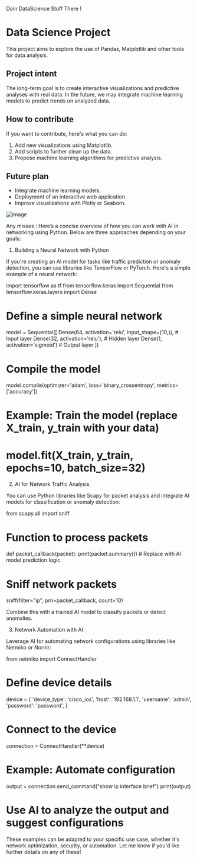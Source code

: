 Doin DataScience Stuff There ! 

# Data Science Project

This project aims to explore the use of Pandas, Matplotlib and other tools for data analysis.

## Project intent

The long-term goal is to create interactive visualizations and predictive analyses with real data. In the future, we may integrate machine learning models to predict trends on analyzed data.

## How to contribute

If you want to contribute, here's what you can do:
1. Add new visualizations using Matplotlib.
2. Add scripts to further clean up the data.
3. Propose machine learning algorithms for predictive analysis.

## Future plan
- Integrate machine learning models.
- Deployment of an interactive web application.
- Improve visualizations with Plotly or Seaborn.



![image](https://github.com/user-attachments/assets/00d4e6e0-5ec4-40c9-a30d-68b960caaf87)

Any misses : Here’s a concise overview of how you can work with AI in networking using Python. Below are three approaches depending on your goals:

1. Building a Neural Network with Python

If you're creating an AI model for tasks like traffic prediction or anomaly detection, you can use libraries like TensorFlow or PyTorch. Here's a simple example of a neural network:

import tensorflow as tf
from tensorflow.keras import Sequential
from tensorflow.keras.layers import Dense

# Define a simple neural network
model = Sequential([
    Dense(64, activation='relu', input_shape=(10,)),  # Input layer
    Dense(32, activation='relu'),                    # Hidden layer
    Dense(1, activation='sigmoid')                   # Output layer
])

# Compile the model
model.compile(optimizer='adam', loss='binary_crossentropy', metrics=['accuracy'])

# Example: Train the model (replace X_train, y_train with your data)
# model.fit(X_train, y_train, epochs=10, batch_size=32)

2. AI for Network Traffic Analysis

You can use Python libraries like Scapy for packet analysis and integrate AI models for classification or anomaly detection:

from scapy.all import sniff

# Function to process packets
def packet_callback(packet):
    print(packet.summary())  # Replace with AI model prediction logic

# Sniff network packets
sniff(filter="ip", prn=packet_callback, count=10)


Combine this with a trained AI model to classify packets or detect anomalies.

3. Network Automation with AI

Leverage AI for automating network configurations using libraries like Netmiko or Nornir:

from netmiko import ConnectHandler

# Define device details
device = {
    'device_type': 'cisco_ios',
    'host': '192.168.1.1',
    'username': 'admin',
    'password': 'password',
}

# Connect to the device
connection = ConnectHandler(**device)

# Example: Automate configuration
output = connection.send_command("show ip interface brief")
print(output)

# Use AI to analyze the output and suggest configurations


These examples can be adapted to your specific use case, whether it's network optimization, security, or automation. Let me know if you'd like further details on any of these!
